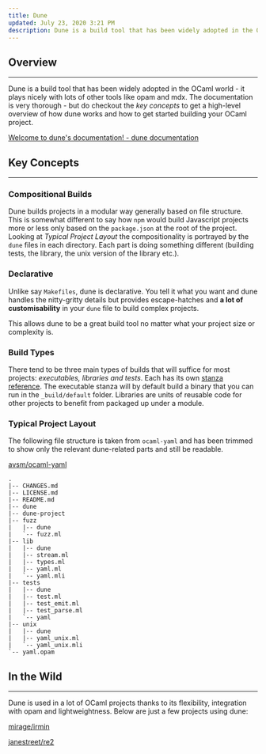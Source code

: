 ```yaml
---
title: Dune
updated: July 23, 2020 3:21 PM
description: Dune is a build tool that has been widely adopted in the OCaml world
---
```

## Overview

---

Dune is a build tool that has been widely adopted in the OCaml world - it plays nicely with lots of other tools like opam and mdx. The documentation is very thorough - but do checkout the *key concepts* to get a high-level overview of how dune works and how to get started building your OCaml project. 

[Welcome to dune's documentation! - dune documentation](https://dune.readthedocs.io/en/stable/)

## Key Concepts

---

### Compositional Builds

Dune builds projects in a modular way generally based on file structure. This is somewhat different to say how `npm` would build Javascript projects more or less only based on the `package.json` at the root of the project. Looking at *Typical Project Layout* the compositionality is portrayed by the `dune` files in each directory. Each part is doing something different (building tests, the library, the unix version of the library etc.). 

### Declarative

Unlike say `Makefiles`, dune is declarative. You tell it what you want and dune handles the nitty-gritty details but provides escape-hatches and **a lot of customisability** in your `dune` file to build complex projects. 

This allows dune to be a great build tool no matter what your project size or complexity is. 

### Build Types

There tend to be three main types of builds that will suffice for most projects: *executables, libraries and tests*. Each has its own [stanza reference](https://dune.readthedocs.io/en/stable/dune-files.html#dune). The executable stanza will by default build a binary that you can run in the `_build/default` folder. Libraries are units of reusable code for other projects to benefit from packaged up under a module.

### Typical Project Layout

The following file structure is taken from `ocaml-yaml` and has been trimmed to show only the relevant dune-related parts and still be readable. 

[avsm/ocaml-yaml](https://github.com/avsm/ocaml-yaml)

```
.
|-- CHANGES.md
|-- LICENSE.md
|-- README.md
|-- dune
|-- dune-project
|-- fuzz
|   |-- dune
|   `-- fuzz.ml
|-- lib
|   |-- dune
|   |-- stream.ml
|   |-- types.ml
|   |-- yaml.ml
|   `-- yaml.mli
|-- tests
|   |-- dune
|   |-- test.ml
|   |-- test_emit.ml
|   |-- test_parse.ml
|   `-- yaml
|-- unix
|   |-- dune
|   |-- yaml_unix.ml
|   `-- yaml_unix.mli
`-- yaml.opam
```

## In the Wild

---

Dune is used in a lot of OCaml projects thanks to its flexibility, integration with opam and lightweightness. Below are just a few projects using dune: 

[mirage/irmin](https://github.com/mirage/irmin)

[janestreet/re2](https://github.com/janestreet/re2/)
